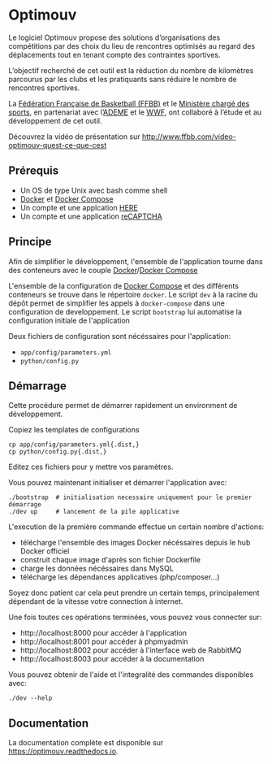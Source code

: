 # Optimouv

Le logiciel Optimouv propose des solutions d’organisations des compétitions par des choix du lieu de rencontres
optimisés au regard des déplacements tout en tenant compte des contraintes sportives.

L’objectif recherché de cet outil est la réduction du nombre de kilomètres parcourus par les clubs et les pratiquants
sans réduire le nombre de rencontres sportives.

La [Fédération Française de Basketball (FFBB)][ffbb] et le [Ministère chargé des sports][ministere-sports],
en partenariat avec l’[ADEME][] et le [WWF][],
ont collaboré à l’étude et au développement de cet outil.

Découvrez la vidéo de présentation sur http://www.ffbb.com/video-optimouv-quest-ce-que-cest

## Prérequis

- Un OS de type Unix avec bash comme shell
- [Docker][] et [Docker Compose][]
- Un compte et une applcation [HERE][]
- Un compte et une application [reCAPTCHA][]

## Principe

Afin de simplifier le développement,
l'ensemble de l'application tourne dans des conteneurs avec le couple [Docker][]/[Docker Compose][]

L'ensemble de la configuration de [Docker Compose][]
et des différents conteneurs se trouve dans le répertoire `docker`.
Le script `dev` à la racine du dépôt permet de simplifier les appels à `docker-compose`
dans une configuration de developpement.
Le script `bootstrap` lui automatise la configuration initiale de l'application

Deux fichiers de configuration sont nécéssaires pour l'application:

- `app/config/parameters.yml`
- `python/config.py`

## Démarrage

Cette procédure permet de démarrer rapidement un environment de développement.

Copiez les templates de configurations

```shell
cp app/config/parameters.yml{.dist,}
cp python/config.py{.dist,}
```
Editez ces fichiers pour y mettre vos paramètres.

Vous pouvez maintenant initialiser et démarrer l'application avec:

```shell
./bootstrap  # initialisation necessaire uniquement pour le premier démarrage
./dev up     # lancement de la pile applicative
```

L'execution de la première commande effectue un certain nombre d'actions:

- télécharge l'ensemble des images Docker nécéssaires depuis le hub Docker officiel
- construit chaque image d'après son fichier Dockerfile
- charge les données nécéssaires dans MySQL
- télécharge les dépendances applicatives (php/composer...)

Soyez donc patient car cela peut prendre un certain temps,
principalement dépendant de la vitesse votre connection à internet.

Une fois toutes ces opérations terminées, vous pouvez vous connecter sur:

- http://localhost:8000 pour accéder à l'application
- http://localhost:8001 pour accéder à phpmyadmin
- http://localhost:8002 pour accéder à l'interface web de RabbitMQ
- http://localhost:8003 pour accéder à la documentation

Vous pouvez obtenir de l'aide et l'integralité des commandes disponibles avec:

```shell
./dev --help
```

## Documentation

La documentation complète est disponible sur <https://optimouv.readthedocs.io>.


[ffbb]: http://www.ffbb.com/
[ministere-sports]: http://www.sports.gouv.fr/
[ADEME]: http://www.ademe.fr/
[WWF]: http://www.wwf.fr/
[Docker]: https://www.docker.com/
[Docker Compose]: https://docs.docker.com/compose/
[HERE]: https://here.com
[reCAPTCHA]: https://www.google.com/recaptcha/
